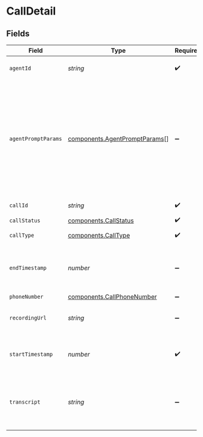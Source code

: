 # CallDetail


## Fields

| Field                                                                                                                                                                                                                                                               | Type                                                                                                                                                                                                                                                                | Required                                                                                                                                                                                                                                                            | Description                                                                                                                                                                                                                                                         | Example                                                                                                                                                                                                                                                             |
| ------------------------------------------------------------------------------------------------------------------------------------------------------------------------------------------------------------------------------------------------------------------- | ------------------------------------------------------------------------------------------------------------------------------------------------------------------------------------------------------------------------------------------------------------------- | ------------------------------------------------------------------------------------------------------------------------------------------------------------------------------------------------------------------------------------------------------------------- | ------------------------------------------------------------------------------------------------------------------------------------------------------------------------------------------------------------------------------------------------------------------- | ------------------------------------------------------------------------------------------------------------------------------------------------------------------------------------------------------------------------------------------------------------------- |
| `agentId`                                                                                                                                                                                                                                                           | *string*                                                                                                                                                                                                                                                            | :heavy_check_mark:                                                                                                                                                                                                                                                  | Corresponding agent id of this call.                                                                                                                                                                                                                                | oBeDLoLOeuAbiuaMFXRtDOLriTJ5tSxD                                                                                                                                                                                                                                    |
| `agentPromptParams`                                                                                                                                                                                                                                                 | [components.AgentPromptParams](../../models/components/agentpromptparams.md)[]                                                                                                                                                                                      | :heavy_minus_sign:                                                                                                                                                                                                                                                  | Supply values to your agent prompt parameters. If the given key value cannot match any param in prompt, it would have have any effect. Learn more about [Agent Prompt Parameters](/features/agent-prompt-parameter).                                                |                                                                                                                                                                                                                                                                     |
| `callId`                                                                                                                                                                                                                                                            | *string*                                                                                                                                                                                                                                                            | :heavy_check_mark:                                                                                                                                                                                                                                                  | Unique id of the call.                                                                                                                                                                                                                                              | Jabr9TXYYJHfvl6Syypi88rdAHYHmcq6                                                                                                                                                                                                                                    |
| `callStatus`                                                                                                                                                                                                                                                        | [components.CallStatus](../../models/components/callstatus.md)                                                                                                                                                                                                      | :heavy_check_mark:                                                                                                                                                                                                                                                  | Status of call.                                                                                                                                                                                                                                                     | ended                                                                                                                                                                                                                                                               |
| `callType`                                                                                                                                                                                                                                                          | [components.CallType](../../models/components/calltype.md)                                                                                                                                                                                                          | :heavy_check_mark:                                                                                                                                                                                                                                                  | Web call or phone call.                                                                                                                                                                                                                                             | inbound_phone_call                                                                                                                                                                                                                                                  |
| `endTimestamp`                                                                                                                                                                                                                                                      | *number*                                                                                                                                                                                                                                                            | :heavy_minus_sign:                                                                                                                                                                                                                                                  | End timestamp (milliseconds since epoch) of the call. Available after call ends.                                                                                                                                                                                    | 1703302428855                                                                                                                                                                                                                                                       |
| `phoneNumber`                                                                                                                                                                                                                                                       | [components.CallPhoneNumber](../../models/components/callphonenumber.md)                                                                                                                                                                                            | :heavy_minus_sign:                                                                                                                                                                                                                                                  | N/A                                                                                                                                                                                                                                                                 |                                                                                                                                                                                                                                                                     |
| `recordingUrl`                                                                                                                                                                                                                                                      | *string*                                                                                                                                                                                                                                                            | :heavy_minus_sign:                                                                                                                                                                                                                                                  | Recording of the call. Available after call ends.                                                                                                                                                                                                                   | https://re-tell-ai.s3.us-west-2.amazonaws.com/Jabr9TXYYJHfvl6Syypi88rdAHYHmcq6/recording.wav                                                                                                                                                                        |
| `startTimestamp`                                                                                                                                                                                                                                                    | *number*                                                                                                                                                                                                                                                            | :heavy_check_mark:                                                                                                                                                                                                                                                  | Begin timestamp (milliseconds since epoch) of the call.                                                                                                                                                                                                             | 1703302407333                                                                                                                                                                                                                                                       |
| `transcript`                                                                                                                                                                                                                                                        | *string*                                                                                                                                                                                                                                                            | :heavy_minus_sign:                                                                                                                                                                                                                                                  | Transcription of the call. Available after call ends.                                                                                                                                                                                                               | Agent: hi how are you doing?<br/>User: Doing pretty well. How are you?<br/>Agent: That's great to hear! I'm doing well too, thanks! What's up?<br/>User: I don't have anything in particular.<br/>Agent: Got it, just checking in!<br/>User: Alright. See you.<br/>Agent: have a nice day<br/>  |